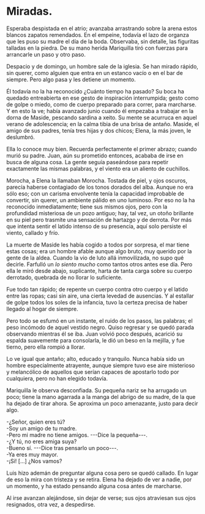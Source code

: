# Miradas.

Esperaba despistada en el atrio; avanzaba arrastrando sobre la arena estos blancos zapatos remendados. En el empeine, todavía el lazo de organza que les puso su madre el día de la boda. Observaba, sin detalle, las figuritas talladas en la piedra. De su mano herida Mariquilla tiró con fuerzas para arrancarle un paso y otro paso. 

Despacio y de domingo, un hombre sale de la iglesia. Se han mirado rápido, sin querer, como alguien que entra en un estanco vacío o en el bar de siempre. Pero algo pasa y les detiene un momento. 

Él todavía no la ha reconocido ¿Cuánto tiempo ha pasado? Su boca ha quedado entreabierta en ese gesto de inspiración interrumpida; gesto como de golpe o miedo, como de cuerpo preparado para correr, para marcharse. Y en esto la ve; había avanzado junio cuando él empezaba a trabajar en la dorna de Maside, pescando sardina a xeito. Su mente se acurruca en aquel verano de adolescencia; en la calma tibia de una brisa de antaño. Maside, el amigo de sus padres, tenía tres hijas y dos chicos; Elena, la más joven, le deslumbró.

Ella lo conoce muy bien. Recuerda perfectamente el primer abrazo; cuando murió su padre. Juan, aún su prometido entonces, acababa de irse en busca de alguna cosa. La gente seguía paseándose para repetir exactamente las mismas palabras, y el viento era un aliento de cuchillos. 

Morocha, a Elena la llamaban Morocha. Tostada de piel, y ojos oscuros, parecía haberse contagiado de los tonos dorados del alba. Aunque no era sólo eso; con un carisma envolvente tenía la capacidad improbable de convertir, sin querer, un ambiente pálido en uno luminoso. Por eso no la ha reconocido inmediatamente; tiene sus mismos ojos, pero con la profundidad misteriosa de un pozo antiguo; hay, tal vez, un otoño brillante en su piel pero trasmite una sensación de hartazgo y de derrota. Por más que intenta sentir el latido intenso de su presencia, aquí solo persiste el viento, callado y frío.

La muerte de Maside les había cogido a todos por sorpresa, el mar tiene estas cosas; era un hombre afable aunque algo bruto, muy querido por la gente de la aldea. Cuando la vio de luto allá inmovilizada, no supo qué decirle. Farfulló un *lo siento mucho* como tantos otros antes ese día. Pero ella le miró desde abajo, suplicante, harta de tanta carga sobre su cuerpo derrotado, quebrada de no llorar lo suficiente.

Fue todo tan rápido; de repente un cuerpo contra otro cuerpo y el latido entre las ropas; casi sin aire, una cierta levedad de ausencias. Y al estallar de golpe todos los soles de la infancia, tuvo la certeza precisa de haber llegado al hogar de siempre.

Pero todo se esfumó en un instante, el ruido de los pasos, las palabras; el peso incómodo de aquel vestido negro. Quiso regresar y se quedó parada observando mientras él se iba. Juan volvió poco después, acarició su espalda suavemente para consolarla, le dió un beso en la mejilla, y fue tierno, pero ella rompió a llorar.

Lo ve igual que antaño; alto, educado y tranquilo. Nunca había sido un hombre especialmente atrayente, aunque siempre tuvo ese aire misterioso y melancólico de aquellos que serían capaces de apostarlo todo por cualquiera, pero no han elegido todavía. 

Mariquilla le observa desconfiada. Su pequeña nariz se ha arrugado un poco; tiene la mano agarrada a la manga del abrigo de su madre, de la que ha dejado de tirar ahora. Se aproxima un poco amenazante, justo para decir algo.

-¿Señor, quien eres tú?  
-Soy un amigo de tu madre.  
-Pero mi madre no tiene amigos. ---Dice la pequeña---.  
-¿Y tú, no eres amiga suya?  
-Bueno sí. ---Dice tras pensarlo un poco---.  
-Ya eres muy mayor.  
-¡Si! [...] ¿Nos vamos?

Luis hizo ademán de preguntar alguna cosa pero se quedó callado. En lugar de eso la mira con tristeza y se retira. Elena ha dejado de ver a nadie, por un momento, y ha estado pensando alguna cosa antes de marcharse.

Al irse avanzan alejándose, sin dejar de verse; sus ojos atraviesan sus ojos resignados, otra vez, a despedirse.
